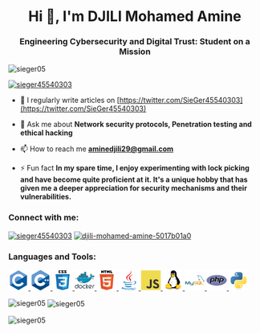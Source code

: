 <h1 align="center">Hi 👋, I'm DJILI Mohamed Amine</h1>
<h3 align="center">Engineering Cybersecurity and Digital Trust: Student on a Mission</h3>
<img align="right" alt "CyberSecurity" width="400" src="https://giphy.com/gifs/dommespace-domme-space-programador-qgQUggAC3Pfv687qPC">

<p align="left"> <img src="https://komarev.com/ghpvc/?username=sieger05&label=Profile%20views&color=0e75b6&style=flat" alt="sieger05" /> </p>

<p align="left"> <a href="https://twitter.com/sieger45540303" target="blank"><img src="https://img.shields.io/twitter/follow/sieger45540303?logo=twitter&style=for-the-badge" alt="sieger45540303" /></a> </p>

- 📝 I regularly write articles on [https://twitter.com/SieGer45540303](https://twitter.com/SieGer45540303)

- 💬 Ask me about **Network security protocols, Penetration testing and ethical hacking**

- 📫 How to reach me **aminedjili29@gmail.com**

- ⚡ Fun fact **In my spare time, I enjoy experimenting with lock picking and have become quite proficient at it. It's a unique hobby that has given me a deeper appreciation for security mechanisms and their vulnerabilities.**

<h3 align="left">Connect with me:</h3>
<p align="left">
<a href="https://twitter.com/sieger45540303" target="blank"><img align="center" src="https://raw.githubusercontent.com/rahuldkjain/github-profile-readme-generator/master/src/images/icons/Social/twitter.svg" alt="sieger45540303" height="30" width="40" /></a>
<a href="https://linkedin.com/in/djili-mohamed-amine-5017b01a0" target="blank"><img align="center" src="https://raw.githubusercontent.com/rahuldkjain/github-profile-readme-generator/master/src/images/icons/Social/linked-in-alt.svg" alt="djili-mohamed-amine-5017b01a0" height="30" width="40" /></a>
</p>

<h3 align="left">Languages and Tools:</h3>
<p align="left"> <a href="https://www.cprogramming.com/" target="_blank" rel="noreferrer"> <img src="https://raw.githubusercontent.com/devicons/devicon/master/icons/c/c-original.svg" alt="c" width="40" height="40"/> </a> <a href="https://www.w3schools.com/cpp/" target="_blank" rel="noreferrer"> <img src="https://raw.githubusercontent.com/devicons/devicon/master/icons/cplusplus/cplusplus-original.svg" alt="cplusplus" width="40" height="40"/> </a> <a href="https://www.w3schools.com/css/" target="_blank" rel="noreferrer"> <img src="https://raw.githubusercontent.com/devicons/devicon/master/icons/css3/css3-original-wordmark.svg" alt="css3" width="40" height="40"/> </a> <a href="https://www.docker.com/" target="_blank" rel="noreferrer"> <img src="https://raw.githubusercontent.com/devicons/devicon/master/icons/docker/docker-original-wordmark.svg" alt="docker" width="40" height="40"/> </a> <a href="https://www.w3.org/html/" target="_blank" rel="noreferrer"> <img src="https://raw.githubusercontent.com/devicons/devicon/master/icons/html5/html5-original-wordmark.svg" alt="html5" width="40" height="40"/> </a> <a href="https://www.java.com" target="_blank" rel="noreferrer"> <img src="https://raw.githubusercontent.com/devicons/devicon/master/icons/java/java-original.svg" alt="java" width="40" height="40"/> </a> <a href="https://developer.mozilla.org/en-US/docs/Web/JavaScript" target="_blank" rel="noreferrer"> <img src="https://raw.githubusercontent.com/devicons/devicon/master/icons/javascript/javascript-original.svg" alt="javascript" width="40" height="40"/> </a> <a href="https://www.linux.org/" target="_blank" rel="noreferrer"> <img src="https://raw.githubusercontent.com/devicons/devicon/master/icons/linux/linux-original.svg" alt="linux" width="40" height="40"/> </a> <a href="https://www.mysql.com/" target="_blank" rel="noreferrer"> <img src="https://raw.githubusercontent.com/devicons/devicon/master/icons/mysql/mysql-original-wordmark.svg" alt="mysql" width="40" height="40"/> </a> <a href="https://www.php.net" target="_blank" rel="noreferrer"> <img src="https://raw.githubusercontent.com/devicons/devicon/master/icons/php/php-original.svg" alt="php" width="40" height="40"/> </a> <a href="https://www.python.org" target="_blank" rel="noreferrer"> <img src="https://raw.githubusercontent.com/devicons/devicon/master/icons/python/python-original.svg" alt="python" width="40" height="40"/> </a> </p>

<p><img align="left" src="https://github-readme-stats.vercel.app/api/top-langs?username=sieger05&show_icons=true&locale=en&layout=compact" alt="sieger05" /></p>

<p>&nbsp;<img align="center" src="https://github-readme-stats.vercel.app/api?username=sieger05&show_icons=true&locale=en" alt="sieger05" /></p>

<p><img align="center" src="https://github-readme-streak-stats.herokuapp.com/?user=sieger05&" alt="sieger05" /></p>
